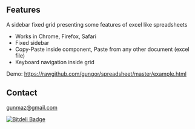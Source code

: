 Features
-------------------------
A sidebar fixed grid presenting some features of excel like spreadsheets

- Works in Chrome, Firefox, Safari 
- Fixed sidebar
- Copy-Paste inside component, Paste from any other document (excel file)
- Keyboard navigation inside grid

Demo: https://rawgithub.com/gungor/spreadsheet/master/example.html

Contact
-------------------------
gunmaz@gmail.com




[![Bitdeli Badge](https://d2weczhvl823v0.cloudfront.net/gungor/spreadsheet/trend.png)](https://bitdeli.com/free "Bitdeli Badge")

